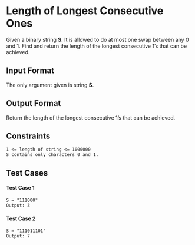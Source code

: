 <h1>Length of Longest Consecutive Ones</h1>

<p>Given a binary string <b>S</b>. It is allowed to do at most one swap between any 0 and 1. Find and return the length of the longest consecutive 1’s that can be achieved.</p>

<h2>Input Format</h2>

<p>The only argument given is string <b>S</b>.</p>

<h2>Output Format</h2>

<p>Return the length of the longest consecutive 1’s that can be achieved.</p>

<h2>Constraints</h2>

```
1 <= length of string <= 1000000
S contains only characters 0 and 1.
```

<h2>Test Cases</h2>

<h4>Test Case 1</h4>

```
S = "111000"
Output: 3
```

<h4>Test Case 2</h4>

```
S = "111011101"
Output: 7
```

